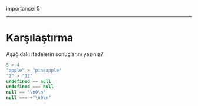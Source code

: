 importance: 5

---

# Karşılaştırma

Aşağıdaki ifadelerin sonuçlarını yazınız?

```js no-beautify
5 > 4
"apple" > "pineapple"
"2" > "12"
undefined == null
undefined === null
null == "\n0\n"
null === +"\n0\n"
```

